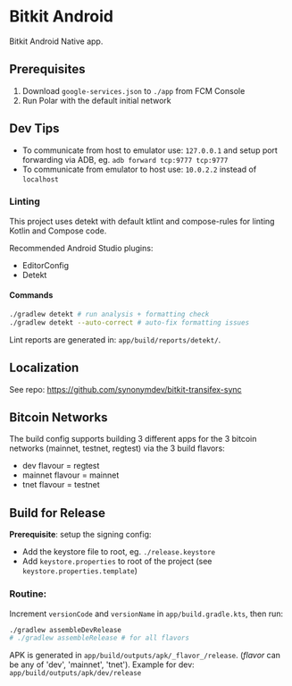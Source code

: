 # Bitkit Android

Bitkit Android Native app.

## Prerequisites

1. Download `google-services.json` to `./app` from FCM Console
2. Run Polar with the default initial network

## Dev Tips

- To communicate from host to emulator use:
  `127.0.0.1` and setup port forwarding via ADB, eg. `adb forward tcp:9777 tcp:9777`
- To communicate from emulator to host use:
  `10.0.2.2` instead of `localhost`

### Linting

This project uses detekt with default ktlint and compose-rules for linting Kotlin and Compose code.

Recommended Android Studio plugins:
- EditorConfig
- Detekt

#### Commands

```sh
./gradlew detekt # run analysis + formatting check
./gradlew detekt --auto-correct # auto-fix formatting issues
```
Lint reports are generated in: `app/build/reports/detekt/`.

## Localization
See repo: https://github.com/synonymdev/bitkit-transifex-sync

## Bitcoin Networks
The build config supports building 3 different apps for the 3 bitcoin networks (mainnet, testnet, regtest) via the 3 build flavors:
- dev flavour = regtest
- mainnet flavour = mainnet
- tnet flavour = testnet

## Build for Release

**Prerequisite**: setup the signing config:
- Add the keystore file to root, eg. `./release.keystore`
- Add `keystore.properties` to root of the project (see `keystore.properties.template`)

### Routine:
Increment `versionCode` and `versionName` in `app/build.gradle.kts`, then run:
```sh
./gradlew assembleDevRelease
# ./gradlew assembleRelease # for all flavors
```

APK is generated in `app/build/outputs/apk/_flavor_/release`. (_flavor_ can be any of 'dev', 'mainnet', 'tnet').
Example for dev: `app/build/outputs/apk/dev/release`
